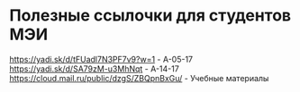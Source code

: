 # Полезные ссылочки для студентов МЭИ
https://yadi.sk/d/tFUadl7N3PF7v9?w=1 - А-05-17
https://yadi.sk/d/SA79zM-u3MhNqt - А-14-17
https://cloud.mail.ru/public/dzgS/ZBQpnBxGu/ - Учебные материалы
